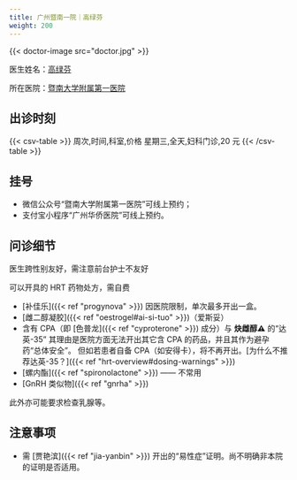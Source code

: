 ```yaml
---
title: 广州暨南一院｜高绿芬
weight: 200
---
```


{{< doctor-image src="doctor.jpg" >}}

医生姓名：[高绿芬](https://h.jd120.com/Reserve/Doctor/21056)

所在医院：[暨南大学附属第一医院](https://j.map.baidu.com/28/zQu)

## 出诊时刻

{{< csv-table >}}
周次,时间,科室,价格
星期三,全天,妇科门诊,20 元
{{< /csv-table >}}

## 挂号

- 微信公众号“暨南大学附属第一医院”可线上预约；
- 支付宝小程序“广州华侨医院”可线上预约。

## 问诊细节

医生跨性别友好，需注意前台护士不友好

可以开具的 HRT 药物处方，需自费

- [补佳乐]({{< ref "progynova" >}})
  因医院限制，单次最多开出一盒。
- [雌二醇凝胶]({{< ref "oestrogel#ai-si-tuo" >}})（爱斯妥）
- 含有 CPA（即 [色普龙]({{< ref "cyproterone" >}}) 成分）与 **炔雌醇&#9888;** 的“达英-35”
  其理由是医院方面无法开出其它含 CPA 的药品，并且其作为避孕药“总体安全”。
  但如若患者自备 CPA（如安得卡），将不再开出。[为什么不推荐达英-35？]({{< ref "hrt-overview#dosing-warnings" >}})
- [螺内酯]({{< ref "spironolactone" >}}) —— 不常用
- [GnRH 类似物]({{< ref "gnrha" >}})

此外亦可能要求检查乳腺等。

## 注意事项

- 需 [贾艳滨]({{< ref "jia-yanbin" >}}) 开出的“易性症”证明。尚不明确非本院的证明是否适用。
